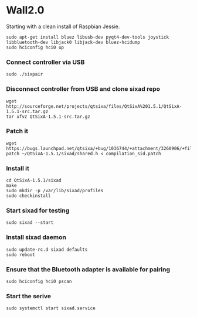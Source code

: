 # Wall2.0
Starting with a clean install of Raspbian Jessie.
```
sudo apt-get install bluez libusb-dev pyqt4-dev-tools joystick libbluetooth-dev libjack0 libjack-dev bluez-hcidump 
sudo hciconfig hci0 up
```
### Connect controller via USB
```
sudo ./sixpair
```
### Disconnect controller from USB and clone sixad repo
```
wget http://sourceforge.net/projects/qtsixa/files/QtSixA%201.5.1/QtSixA-1.5.1-src.tar.gz
tar xfvz QtSixA-1.5.1-src.tar.gz
```
### Patch it
```
wget https://bugs.launchpad.net/qtsixa/+bug/1036744/+attachment/3260906/+files/compilation_sid.patch
patch ~/QtSixA-1.5.1/sixad/shared.h < compilation_sid.patch
```
### Install it
```
cd QtSixA-1.5.1/sixad
make
sudo mkdir -p /var/lib/sixad/profiles
sudo checkinstall
```
### Start sixad for testing
```
sudo sixad --start
```
### Install sixad daemon
```
sudo update-rc.d sixad defaults
sudo reboot
```
### Ensure that the Bluetooth adapter is available for pairing
```
sudo hciconfig hci0 pscan
```
### Start the serive
```
sudo systemctl start sixad.service
```
